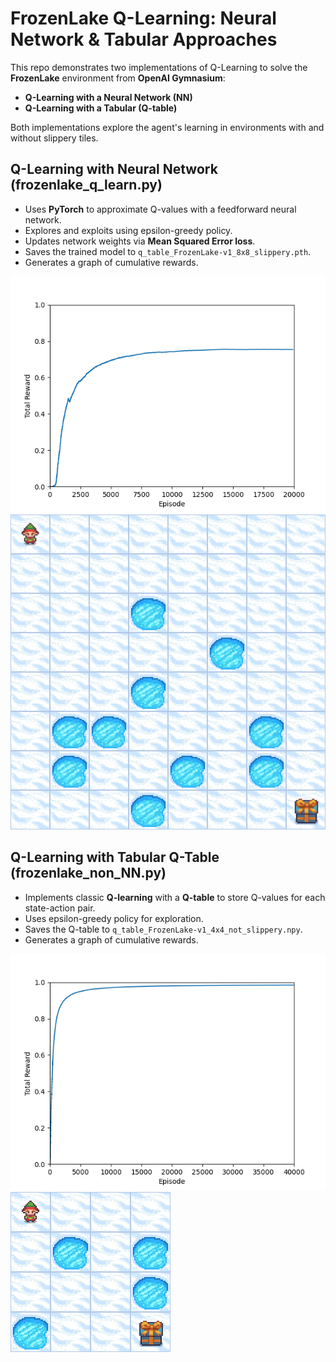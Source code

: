 # FrozenLake Q-Learning: Neural Network & Tabular Approaches

This repo demonstrates two implementations of Q-Learning to solve the **FrozenLake** environment from **OpenAI Gymnasium**:
- **Q-Learning with a Neural Network (NN)**  
- **Q-Learning with a Tabular (Q-table)** 

Both implementations explore the agent's learning in environments with and without slippery tiles.

## Q-Learning with Neural Network (frozenlake_q_learn.py)
- Uses **PyTorch** to approximate Q-values with a feedforward neural network.
- Explores and exploits using epsilon-greedy policy.
- Updates network weights via **Mean Squared Error loss**.
- Saves the trained model to `q_table_FrozenLake-v1_8x8_slippery.pth`.
- Generates a graph of cumulative rewards.

![FrozenLake-v1_8x8_slippery](./FrozenLake-v1_8x8_slippery_graph_NN.png)
![Gameplay](./FrozenLake-v1_8x8_slippery.gif)

## Q-Learning with Tabular Q-Table (frozenlake_non_NN.py)
- Implements classic **Q-learning** with a **Q-table** to store Q-values for each state-action pair.
- Uses epsilon-greedy policy for exploration.
- Saves the Q-table to `q_table_FrozenLake-v1_4x4_not_slippery.npy`.
- Generates a graph of cumulative rewards.

![FrozenLake-v1_8x8_not_slippery](./FrozenLake-v1_4x4_not_slippery_graph_q-table.png)
![Gameplay](./FrozenLake-v1_4x4_non_slipper.gif)





